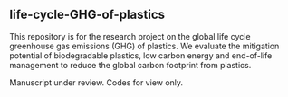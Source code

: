 ## life-cycle-GHG-of-plastics
This repository is for the research project on the global life cycle greenhouse gas emissions (GHG) of plastics. 
We evaluate the mitigation potential of biodegradable plastics, low carbon energy and end-of-life management to reduce the global carbon footprint from plastics.

Manuscript under review. Codes for view only.
